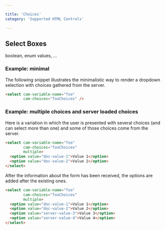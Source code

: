 ```yaml
---

title: 'Choices'
category: 'Supported HTML Controls'

---
```


## Select Boxes

boolean, enum values, ...

### Example: minimal

The following snippet illustrates the minimalistic way to render a dropdown selection with choices
gathered from the server.

```html
<select cam-variable-name="foo"
        cam-choices="fooChoices" />
```


### Example: multiple choices and server loaded choices

Here is a variation in which the user is presented with several choices (and can select more than one) and
some of those choices come from the server.

```html
<select cam-variable-name="foo"
        cam-choices="fooChoices"
        multiple>
  <option value="doc-value-1">Value 1</option>
  <option value="doc-value-2">Value 2</option>
</select>
```

After the information about the form has been received, the options are added after the existing ones.

```html
<select cam-variable-name="foo"
        cam-choices="fooChoices"
        multiple>
  <option value="doc-value-1">Value 1</option>
  <option value="doc-value-2">Value 2</option>
  <option value="server-value-3">Value 3</option>
  <option value="server-value-4">Value 4</option>
</select>
```
